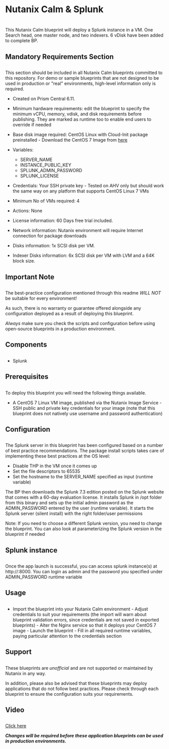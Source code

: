 # Nutanix Calm & Splunk
# 
This Nutanix Calm blueprint will deploy a Splunk instance in a VM.  One Search head, one master node, and two indexers.  6 vDisk have been added to complete BP.

## Mandatory Requirements Section
## 
This section should be included in all Nutanix Calm blueprints committed to this repository.  For demo or sample blueprints that
are not designed to be used in production or "real" environments, high-level information only is required.

- Created on Prism Central 6.11.

- Minimum hardware requirements: edit the blueprint to specify the minimum vCPU, memory, vdisk, and disk requirements before publishing.  They are marked as runtime too to enable end users to override if needed 

- Base disk image required: CentOS Linux with Cloud-Init package preinstalled - Download the CentOS 7 Image from
[here](http://download.nutanix.com/calm/CentOS-7-x86_64-GenericCloud-1801-01.qcow2)

 - Variables: 
    + SERVER_NAME
    + INSTANCE_PUBLIC_KEY 
    + SPLUNK_ADMIN_PASSWORD 
    +  SPLUNK_LICENSE 

- Credentials: Your SSH private key - Tested on AHV only but should
work the same way on any platform that supports CentOS Linux 7 VMs 

- Minimum No of VMs required: 4 
 
- Actions: None

- License information: 60 Days free trial included. 

- Network information: Nutanix environment will require Internet
connection for package downloads 

- Disks information: 1x SCSI disk per VM.
- Indexer Disks information: 6x SCSI disk per VM with LVM and a 64K block size.

## Important Note
## 
The best-practice configuration mentioned through this readme *WILL NOT* be suitable for every environment!

As such, there is no warranty or guarantee offered alongside any configuration deployed as a result of deploying this blueprint.

*Always* make sure you check the scripts and configuration before using open-source blueprints in a production environment.

## Components
## 
- Splunk

## Prerequisites
## 
To deploy this blueprint you will need the following things available.

- A CentOS 7 Linux VM image, published via the Nutanix Image Service - SSH public and private key credentials for your image (note
that this blueprint does not natively use username and password authentication)

## Configuration
## 
The Splunk server in this blueprint has been configured based on a number of best practice recommendations.  The package install
scripts takes care of implementing these best practices at the OS level:

- Disable THP in the VM once it comes up
- Set the file descriptors to 65535
- Set the hostname to the SERVER_NAME specified as input (runtime variable)

The BP then downloads the Splunk 7.3 edition posted on the Splunk website that comes with a 60-day evaluation license.
It installs Splunk in /opt folder from this binary and sets up the initial admin password as the ADMIN_PASSWORD entered by the 
user (runtime variable).  It starts the Splunk server (silent install) with the right folder/user permissions

Note: If you need to choose a different Splunk version, you need to change the blueprint.  You can also look at parameterizing the
Splunk version in the blueprint if needed

## Splunk instance
## 
Once the app launch is successful, you can access splunk instance(s) at http://<IP>:8000.  You can login as admin and the password
you specified under ADMIN_PASSWORD runtime variable

## Usage
## 
- Import the blueprint into your Nutanix Calm environment - Adjust credentials to suit your requirements (the import will warn
about blueprint validation errors, since credentials are not saved in exported blueprints) - Alter the Nginx service so that it
deploys your CentOS 7 image - Launch the blueprint - Fill in all required runtime variables, paying particular attention to the
credentials section 

## Support
## 
These blueprints are *unofficial* and are not supported or maintained by Nutanix in any way.

In addition, please also be advised that these blueprints may deploy applications that do not follow best practices.  Please check
through each blueprint to ensure the configuration suits your requirements.

## Video 
##
[Click here](https://drive.google.com/file/d/1318WYyZvNOh38h7Z6pJk-eAZAJAUSuL8/view?usp=sharing)

***Changes will be required before these application blueprints can be used in production environments.***
